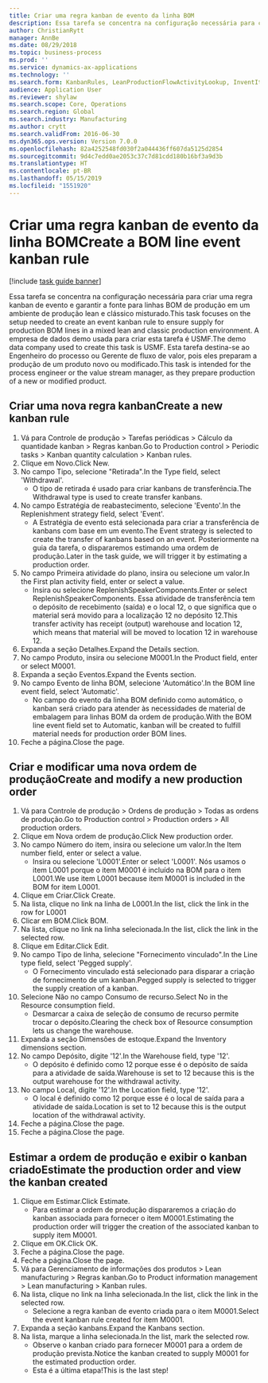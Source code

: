 ```yaml
---
title: Criar uma regra kanban de evento da linha BOM
description: Essa tarefa se concentra na configuração necessária para criar uma regra kanban de evento e garantir a fonte para linhas BOM de produção em um ambiente de produção lean e clássico misturado.
author: ChristianRytt
manager: AnnBe
ms.date: 08/29/2018
ms.topic: business-process
ms.prod: ''
ms.service: dynamics-ax-applications
ms.technology: ''
ms.search.form: KanbanRules, LeanProductionFlowActivityLookup, InventItemIdLookupSimple, ProdTableListPage, ProdTableCreate, InventItemIdLookupPurchase, ProdTable, ProdBOM, ProdParmCostEstimation
audience: Application User
ms.reviewer: shylaw
ms.search.scope: Core, Operations
ms.search.region: Global
ms.search.industry: Manufacturing
ms.author: crytt
ms.search.validFrom: 2016-06-30
ms.dyn365.ops.version: Version 7.0.0
ms.openlocfilehash: 82a4252548fd030f2a044436ff607da5125d2854
ms.sourcegitcommit: 9d4c7edd0ae2053c37c7d81cdd180b16bf3a9d3b
ms.translationtype: HT
ms.contentlocale: pt-BR
ms.lasthandoff: 05/15/2019
ms.locfileid: "1551920"
---
```

# <a name="create-a-bom-line-event-kanban-rule"></a><span data-ttu-id="588d9-103">Criar uma regra kanban de evento da linha BOM</span><span class="sxs-lookup"><span data-stu-id="588d9-103">Create a BOM line event kanban rule</span></span>

[!include [task guide banner](../../includes/task-guide-banner.md)]

<span data-ttu-id="588d9-104">Essa tarefa se concentra na configuração necessária para criar uma regra kanban de evento e garantir a fonte para linhas BOM de produção em um ambiente de produção lean e clássico misturado.</span><span class="sxs-lookup"><span data-stu-id="588d9-104">This task focuses on the setup needed to create an event kanban rule to ensure supply for production BOM lines in a mixed lean and classic production environment.</span></span> <span data-ttu-id="588d9-105">A empresa de dados demo usada para criar esta tarefa é USMF.</span><span class="sxs-lookup"><span data-stu-id="588d9-105">The demo data company used to create this task is USMF.</span></span> <span data-ttu-id="588d9-106">Esta tarefa destina-se ao Engenheiro do processo ou Gerente de fluxo de valor, pois eles preparam a produção de um produto novo ou modificado.</span><span class="sxs-lookup"><span data-stu-id="588d9-106">This task is intended for the process engineer or the value stream manager, as they prepare production of a new or modified product.</span></span>


## <a name="create-a-new-kanban-rule"></a><span data-ttu-id="588d9-107">Criar uma nova regra kanban</span><span class="sxs-lookup"><span data-stu-id="588d9-107">Create a new kanban rule</span></span>
1. <span data-ttu-id="588d9-108">Vá para Controle de produção > Tarefas periódicas > Cálculo da quantidade kanban > Regras kanban.</span><span class="sxs-lookup"><span data-stu-id="588d9-108">Go to Production control > Periodic tasks > Kanban quantity calculation > Kanban rules.</span></span>
2. <span data-ttu-id="588d9-109">Clique em Novo.</span><span class="sxs-lookup"><span data-stu-id="588d9-109">Click New.</span></span>
3. <span data-ttu-id="588d9-110">No campo Tipo, selecione "Retirada".</span><span class="sxs-lookup"><span data-stu-id="588d9-110">In the Type field, select 'Withdrawal'.</span></span>
    * <span data-ttu-id="588d9-111">O tipo de retirada é usado para criar kanbans de transferência.</span><span class="sxs-lookup"><span data-stu-id="588d9-111">The Withdrawal type is used to create transfer kanbans.</span></span>  
4. <span data-ttu-id="588d9-112">No campo Estratégia de reabastecimento, selecione 'Evento'.</span><span class="sxs-lookup"><span data-stu-id="588d9-112">In the Replenishment strategy field, select 'Event'.</span></span>
    * <span data-ttu-id="588d9-113">A Estratégia de evento está selecionada para criar a transferência de kanbans com base em um evento.</span><span class="sxs-lookup"><span data-stu-id="588d9-113">The Event strategy is selected to create the transfer of kanbans based on an event.</span></span> <span data-ttu-id="588d9-114">Posteriormente na guia da tarefa, o dispararemos estimando uma ordem de produção.</span><span class="sxs-lookup"><span data-stu-id="588d9-114">Later in the task guide, we will trigger it by estimating a production order.</span></span>  
5. <span data-ttu-id="588d9-115">No campo Primeira atividade do plano, insira ou selecione um valor.</span><span class="sxs-lookup"><span data-stu-id="588d9-115">In the First plan activity field, enter or select a value.</span></span>
    * <span data-ttu-id="588d9-116">Insira ou selecione ReplenishSpeakerComponents.</span><span class="sxs-lookup"><span data-stu-id="588d9-116">Enter or select ReplenishSpeakerComponents.</span></span> <span data-ttu-id="588d9-117">Essa atividade de transferência tem o depósito de recebimento (saída) e o local 12, o que significa que o material será movido para a localização 12 no depósito 12.</span><span class="sxs-lookup"><span data-stu-id="588d9-117">This transfer activity has receipt (output) warehouse and location 12, which means that material will be moved to location 12 in warehouse 12.</span></span>  
6. <span data-ttu-id="588d9-118">Expanda a seção Detalhes.</span><span class="sxs-lookup"><span data-stu-id="588d9-118">Expand the Details section.</span></span>
7. <span data-ttu-id="588d9-119">No campo Produto, insira ou selecione M0001.</span><span class="sxs-lookup"><span data-stu-id="588d9-119">In the Product field, enter or select M0001.</span></span>
8. <span data-ttu-id="588d9-120">Expanda a seção Eventos.</span><span class="sxs-lookup"><span data-stu-id="588d9-120">Expand the Events section.</span></span>
9. <span data-ttu-id="588d9-121">No campo Evento de linha BOM, selecione 'Automático'.</span><span class="sxs-lookup"><span data-stu-id="588d9-121">In the BOM line event field, select 'Automatic'.</span></span>
    * <span data-ttu-id="588d9-122">No campo do evento da linha BOM definido como automático, o kanban será criado para atender às necessidades de material de embalagem para linhas BOM da ordem de produção.</span><span class="sxs-lookup"><span data-stu-id="588d9-122">With the BOM line event field set to Automatic, kanban will be created to fulfill material needs for production order BOM lines.</span></span>  
10. <span data-ttu-id="588d9-123">Feche a página.</span><span class="sxs-lookup"><span data-stu-id="588d9-123">Close the page.</span></span>

## <a name="create-and-modify-a-new-production-order"></a><span data-ttu-id="588d9-124">Criar e modificar uma nova ordem de produção</span><span class="sxs-lookup"><span data-stu-id="588d9-124">Create and modify a new production order</span></span>
1. <span data-ttu-id="588d9-125">Vá para Controle de produção > Ordens de produção > Todas as ordens de produção.</span><span class="sxs-lookup"><span data-stu-id="588d9-125">Go to Production control > Production orders > All production orders.</span></span>
2. <span data-ttu-id="588d9-126">Clique em Nova ordem de produção.</span><span class="sxs-lookup"><span data-stu-id="588d9-126">Click New production order.</span></span>
3. <span data-ttu-id="588d9-127">No campo Número do item, insira ou selecione um valor.</span><span class="sxs-lookup"><span data-stu-id="588d9-127">In the Item number field, enter or select a value.</span></span>
    * <span data-ttu-id="588d9-128">Insira ou selecione 'L0001'.</span><span class="sxs-lookup"><span data-stu-id="588d9-128">Enter or select 'L0001'.</span></span> <span data-ttu-id="588d9-129">Nós usamos o item L0001 porque o item M0001 é incluído na BOM para o item L0001.</span><span class="sxs-lookup"><span data-stu-id="588d9-129">We use item L0001 because item M0001 is included in the BOM for item L0001.</span></span>  
4. <span data-ttu-id="588d9-130">Clique em Criar.</span><span class="sxs-lookup"><span data-stu-id="588d9-130">Click Create.</span></span>
5. <span data-ttu-id="588d9-131">Na lista, clique no link na linha de L0001.</span><span class="sxs-lookup"><span data-stu-id="588d9-131">In the list, click the link in the row for L0001</span></span>
6. <span data-ttu-id="588d9-132">Clicar em BOM.</span><span class="sxs-lookup"><span data-stu-id="588d9-132">Click BOM.</span></span>
7. <span data-ttu-id="588d9-133">Na lista, clique no link na linha selecionada.</span><span class="sxs-lookup"><span data-stu-id="588d9-133">In the list, click the link in the selected row.</span></span>
8. <span data-ttu-id="588d9-134">Clique em Editar.</span><span class="sxs-lookup"><span data-stu-id="588d9-134">Click Edit.</span></span>
9. <span data-ttu-id="588d9-135">No campo Tipo de linha, selecione "Fornecimento vinculado".</span><span class="sxs-lookup"><span data-stu-id="588d9-135">In the Line type field, select 'Pegged supply'.</span></span>
    * <span data-ttu-id="588d9-136">O Fornecimento vinculado está selecionado para disparar a criação de fornecimento de um kanban.</span><span class="sxs-lookup"><span data-stu-id="588d9-136">Pegged supply is selected to trigger the supply creation of a kanban.</span></span>  
10. <span data-ttu-id="588d9-137">Selecione Não no campo Consumo de recurso.</span><span class="sxs-lookup"><span data-stu-id="588d9-137">Select No in the Resource consumption field.</span></span>
    * <span data-ttu-id="588d9-138">Desmarcar a caixa de seleção de consumo de recurso permite trocar o depósito.</span><span class="sxs-lookup"><span data-stu-id="588d9-138">Clearing the check box of Resource consumption lets us change the warehouse.</span></span>  
11. <span data-ttu-id="588d9-139">Expanda a seção Dimensões de estoque.</span><span class="sxs-lookup"><span data-stu-id="588d9-139">Expand the Inventory dimensions section.</span></span>
12. <span data-ttu-id="588d9-140">No campo Depósito, digite '12'.</span><span class="sxs-lookup"><span data-stu-id="588d9-140">In the Warehouse field, type '12'.</span></span>
    * <span data-ttu-id="588d9-141">O depósito é definido como 12 porque esse é o depósito de saída para a atividade de saída.</span><span class="sxs-lookup"><span data-stu-id="588d9-141">Warehouse is set to 12 because this is the output warehouse for the withdrawal activity.</span></span>  
13. <span data-ttu-id="588d9-142">No campo Local, digite '12'.</span><span class="sxs-lookup"><span data-stu-id="588d9-142">In the Location field, type '12'.</span></span>
    * <span data-ttu-id="588d9-143">O local é definido como 12 porque esse é o local de saída para a atividade de saída.</span><span class="sxs-lookup"><span data-stu-id="588d9-143">Location is set to 12 because this is the output location of the withdrawal activity.</span></span>  
14. <span data-ttu-id="588d9-144">Feche a página.</span><span class="sxs-lookup"><span data-stu-id="588d9-144">Close the page.</span></span>
15. <span data-ttu-id="588d9-145">Feche a página.</span><span class="sxs-lookup"><span data-stu-id="588d9-145">Close the page.</span></span>

## <a name="estimate-the-production-order-and-view-the-kanban-created"></a><span data-ttu-id="588d9-146">Estimar a ordem de produção e exibir o kanban criado</span><span class="sxs-lookup"><span data-stu-id="588d9-146">Estimate the production order and view the kanban created</span></span>
1. <span data-ttu-id="588d9-147">Clique em Estimar.</span><span class="sxs-lookup"><span data-stu-id="588d9-147">Click Estimate.</span></span>
    * <span data-ttu-id="588d9-148">Para estimar a ordem de produção dispararemos a criação do kanban associada para fornecer o item M0001.</span><span class="sxs-lookup"><span data-stu-id="588d9-148">Estimating the production order will trigger the creation of the associated kanban to supply item M0001.</span></span>  
2. <span data-ttu-id="588d9-149">Clique em OK.</span><span class="sxs-lookup"><span data-stu-id="588d9-149">Click OK.</span></span>
3. <span data-ttu-id="588d9-150">Feche a página.</span><span class="sxs-lookup"><span data-stu-id="588d9-150">Close the page.</span></span>
4. <span data-ttu-id="588d9-151">Feche a página.</span><span class="sxs-lookup"><span data-stu-id="588d9-151">Close the page.</span></span>
5. <span data-ttu-id="588d9-152">Vá para Gerenciamento de informações dos produtos > Lean manufacturing > Regras kanban.</span><span class="sxs-lookup"><span data-stu-id="588d9-152">Go to Product information management > Lean manufacturing > Kanban rules.</span></span>
6. <span data-ttu-id="588d9-153">Na lista, clique no link na linha selecionada.</span><span class="sxs-lookup"><span data-stu-id="588d9-153">In the list, click the link in the selected row.</span></span>
    * <span data-ttu-id="588d9-154">Selecione a regra kanban de evento criada para o item M0001.</span><span class="sxs-lookup"><span data-stu-id="588d9-154">Select the event kanban rule created for item M0001.</span></span>  
7. <span data-ttu-id="588d9-155">Expanda a seção kanbans.</span><span class="sxs-lookup"><span data-stu-id="588d9-155">Expand the Kanbans section.</span></span>
8. <span data-ttu-id="588d9-156">Na lista, marque a linha selecionada.</span><span class="sxs-lookup"><span data-stu-id="588d9-156">In the list, mark the selected row.</span></span>
    * <span data-ttu-id="588d9-157">Observe o kanban criado para fornecer M0001 para a ordem de produção prevista.</span><span class="sxs-lookup"><span data-stu-id="588d9-157">Notice the kanban created to supply M0001 for the estimated production order.</span></span>  
    * <span data-ttu-id="588d9-158">Esta é a última etapa!</span><span class="sxs-lookup"><span data-stu-id="588d9-158">This is the last step!</span></span>  


